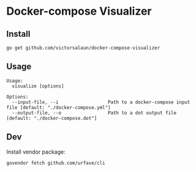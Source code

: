 # Docker-compose Visualizer

## Install

    go get github.com/victorsalaun/docker-compose-visualizer

## Usage

    Usage:
      visualize [options]

    Options:
      --input-file, --i                  Path to a docker-compose input file [default: "./docker-compose.yml"]
      --output-file, --o                 Path to a dot output file [default: "./docker-compose.dot"]


## Dev

Install vendor package:

    govendor fetch github.com/urfave/cli